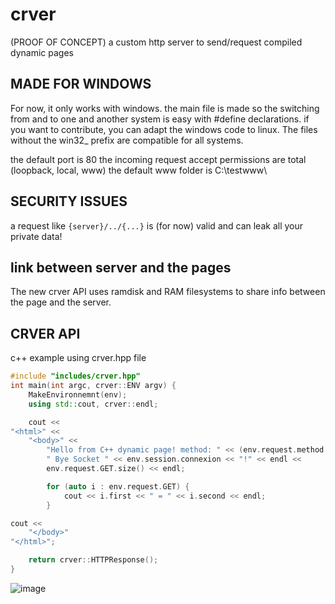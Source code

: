 # crver
(PROOF OF CONCEPT) a custom http server to send/request compiled dynamic pages

## MADE FOR WINDOWS

For now, it only works with windows.
the main file is made so the switching from and to one and another system is easy with #define declarations.
if you want to contribute, you can adapt the windows code to linux. The files without the win32_ prefix are compatible for all systems.

the default port is 80
the incoming request accept permissions are total (loopback, local, www)
the default www folder is C:\testwww\

## SECURITY ISSUES

a request like
``` {server}/../{...} ```
is (for now) valid and can leak all your private data!

## link between server and the pages

The new crver API uses ramdisk and RAM filesystems to share info between the page and the server.

## CRVER API

c++ example using crver.hpp file
```c++
#include "includes/crver.hpp"
int main(int argc, crver::ENV argv) {
    MakeEnvironnemnt(env);
    using std::cout, crver::endl;

    cout << 
"<html>" <<
    "<body>" <<
        "Hello from C++ dynamic page! method: " << (env.request.method == crver::GET ? "GET" : "POST") << 
        " Bye Socket " << env.session.connexion << "!" << endl << 
        env.request.GET.size() << endl;

        for (auto i : env.request.GET) {
            cout << i.first << " = " << i.second << endl;
        }

cout <<
    "</body>"
"</html>";

    return crver::HTTPResponse();
}
```
![image](https://github.com/user-attachments/assets/1d8a0dbf-7f66-4c87-bf95-2c0991cf3e72)
